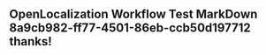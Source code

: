 <properties
ms.topic="hero-topic"
ms.test1="hero-topic"
ms.test2="test"/>

## OpenLocalization Workflow Test MarkDown 8a9cb982-ff77-4501-86eb-ccb50d197712 thanks!
